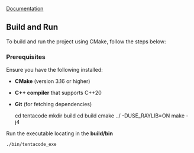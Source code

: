 [Documentation](https://code.thehideoutgames.com/book/)


## Build and Run

To build and run the project using CMake, follow the steps below:

### Prerequisites

Ensure you have the following installed:

- **CMake** (version 3.16 or higher)
- **C++ compiler** that supports C++20
- **Git** (for fetching dependencies)


    cd tentacode
    mkdir build
    cd build
    cmake ../ -DUSE_RAYLIB=ON
    make -j4

Run the executable locating in the **build/bin**

    ./bin/tentacode_exe
